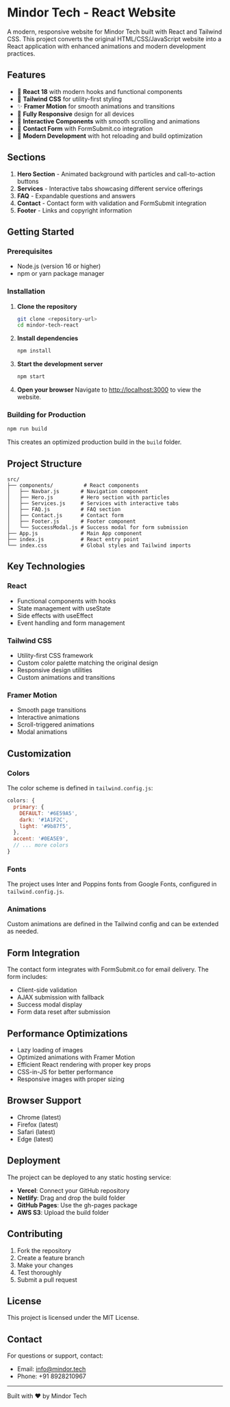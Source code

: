 # Mindor Tech - React Website

A modern, responsive website for Mindor Tech built with React and Tailwind CSS. This project converts the original HTML/CSS/JavaScript website into a React application with enhanced animations and modern development practices.

## Features

- 🚀 **React 18** with modern hooks and functional components
- 🎨 **Tailwind CSS** for utility-first styling
- ✨ **Framer Motion** for smooth animations and transitions
- 📱 **Fully Responsive** design for all devices
- 🎯 **Interactive Components** with smooth scrolling and animations
- 📧 **Contact Form** with FormSubmit.co integration
- 🔧 **Modern Development** with hot reloading and build optimization

## Sections

1. **Hero Section** - Animated background with particles and call-to-action buttons
2. **Services** - Interactive tabs showcasing different service offerings
3. **FAQ** - Expandable questions and answers
4. **Contact** - Contact form with validation and FormSubmit integration
5. **Footer** - Links and copyright information

## Getting Started

### Prerequisites

- Node.js (version 16 or higher)
- npm or yarn package manager

### Installation

1. **Clone the repository**
   ```bash
   git clone <repository-url>
   cd mindor-tech-react
   ```

2. **Install dependencies**
   ```bash
   npm install
   ```

3. **Start the development server**
   ```bash
   npm start
   ```

4. **Open your browser**
   Navigate to [http://localhost:3000](http://localhost:3000) to view the website.

### Building for Production

```bash
npm run build
```

This creates an optimized production build in the `build` folder.

## Project Structure

```
src/
├── components/          # React components
│   ├── Navbar.js       # Navigation component
│   ├── Hero.js         # Hero section with particles
│   ├── Services.js     # Services with interactive tabs
│   ├── FAQ.js          # FAQ section
│   ├── Contact.js      # Contact form
│   ├── Footer.js       # Footer component
│   └── SuccessModal.js # Success modal for form submission
├── App.js              # Main App component
├── index.js            # React entry point
└── index.css           # Global styles and Tailwind imports
```

## Key Technologies

### React
- Functional components with hooks
- State management with useState
- Side effects with useEffect
- Event handling and form management

### Tailwind CSS
- Utility-first CSS framework
- Custom color palette matching the original design
- Responsive design utilities
- Custom animations and transitions

### Framer Motion
- Smooth page transitions
- Interactive animations
- Scroll-triggered animations
- Modal animations

## Customization

### Colors
The color scheme is defined in `tailwind.config.js`:

```javascript
colors: {
  primary: {
    DEFAULT: '#6E59A5',
    dark: '#1A1F2C',
    light: '#9b87f5',
  },
  accent: '#0EA5E9',
  // ... more colors
}
```

### Fonts
The project uses Inter and Poppins fonts from Google Fonts, configured in `tailwind.config.js`.

### Animations
Custom animations are defined in the Tailwind config and can be extended as needed.

## Form Integration

The contact form integrates with FormSubmit.co for email delivery. The form includes:

- Client-side validation
- AJAX submission with fallback
- Success modal display
- Form data reset after submission

## Performance Optimizations

- Lazy loading of images
- Optimized animations with Framer Motion
- Efficient React rendering with proper key props
- CSS-in-JS for better performance
- Responsive images with proper sizing

## Browser Support

- Chrome (latest)
- Firefox (latest)
- Safari (latest)
- Edge (latest)

## Deployment

The project can be deployed to any static hosting service:

- **Vercel**: Connect your GitHub repository
- **Netlify**: Drag and drop the build folder
- **GitHub Pages**: Use the gh-pages package
- **AWS S3**: Upload the build folder

## Contributing

1. Fork the repository
2. Create a feature branch
3. Make your changes
4. Test thoroughly
5. Submit a pull request

## License

This project is licensed under the MIT License.

## Contact

For questions or support, contact:
- Email: info@mindor.tech
- Phone: +91 8928210967

---

Built with ❤️ by Mindor Tech
